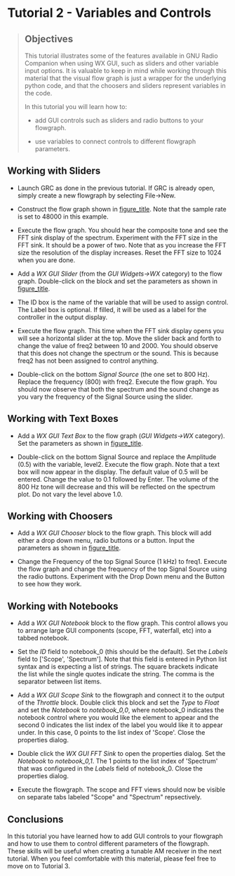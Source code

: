 # Tutorial 2 - Variables and Controls

> ## Objectives
>
> This tutorial illustrates some of the features available in GNU Radio Companion when using WX GUI, such as sliders and other variable input options. It is valuable to keep in mind while working through this material that the visual flow graph is just a wrapper for the underlying python code, and that the choosers and sliders represent variables in the code.
>
> In this tutorial you will learn how to:
>
>- add GUI controls such as sliders and radio buttons to your flowgraph.
>
>- use variables to connect controls to different flowgraph parameters.

## Working with Sliders

- Launch GRC as done in the previous tutorial. If GRC is already open, simply create a new flowgraph by selecting File->New.

- Construct the flow graph shown in [figure_title](#tutorial2_fft_sink). Note that the sample rate is set to 48000 in this example.

- Execute the flow graph. You should hear the composite tone and see the FFT sink display of the spectrum. Experiment with the FFT size in the FFT sink. It should be a power of two. Note that as you increase the FFT size the resolution of the display increases. Reset the FFT size to 1024 when you are done.

- Add a *WX GUI Slider* (from the *GUI Widgets->WX* category) to the flow graph. Double-click on the block and set the parameters as shown in [figure_title](#slider_properties).

- The ID box is the name of the variable that will be used to assign control. The Label box is optional. If filled, it will be used as a label for the controller in the output display.

- Execute the flow graph. This time when the FFT sink display opens you will see a horizontal slider at the top. Move the slider back and forth to change the value of freq2 between 10 and 2000. You should observe that this does not change the spectrum or the sound. This is because freq2 has not been assigned to control anything.

- Double-click on the bottom *Signal Source* (the one set to 800 Hz). Replace the frequency (800) with freq2. Execute the flow graph. You should now observe that both the spectrum and the sound change as you vary the frequency of the Signal Source using the slider.

## Working with Text Boxes

- Add a *WX GUI Text Box* to the flow graph (*GUI Widgets->WX* category). Set the parameters as shown in [figure_title](#textbox_properties).

- Double-click on the bottom Signal Source and replace the Amplitude (0.5) with the variable, level2. Execute the flow graph. Note that a text box will now appear in the display. The default value of 0.5 will be entered. Change the value to 0.1 followed by Enter. The volume of the 800 Hz tone will decrease and this will be reflected on the spectrum plot. Do not vary the level above 1.0.

## Working with Choosers

- Add a *WX GUI Chooser* block to the flow graph. This block will add either a drop down menu, radio buttons or a button. Input the parameters as shown in [figure_title](#chooser_properties).

- Change the Frequency of the top Signal Source (1 kHz) to freq1. Execute the flow graph and change the frequency of the top Signal Source using the radio buttons. Experiment with the Drop Down menu and the Button to see how they work.

## Working with Notebooks

- Add a *WX GUI Notebook* block to the flow graph. This control allows you to arrange large GUI components (scope, FFT, waterfall, etc) into a tabbed notebook.

- Set the *ID* field to notebook_0 (this should be the default). Set the *Labels* field to ['Scope', 'Spectrum']. Note that this field is entered in Python list syntax and is expecting a list of strings. The square brackets indicate the list while the single quotes indicate the string. The comma is the separator between list items.

- Add a *WX GUI Scope Sink* to the flowgraph and connect it to the output of the *Throttle* block. Double click this block and set the *Type* to *Float* and set the *Notebook* to *notebook_0,0*, where notebook_0 indicates the notebook control where you would like the element to appear and the second 0 indicates the list index of the label you would like it to appear under. In this case, 0 points to the list index of 'Scope'. Close the properties dialog.

- Double click the *WX GUI FFT Sink* to open the properties dialog. Set the *Notebook* to *notebook_0,1*. The 1 points to the list index of 'Spectrum' that was configured in the *Labels* field of notebook_0. Close the properties dialog.

- Execute the flowgraph. The scope and FFT views should now be visible on separate tabs labeled "Scope" and "Spectrum" repsectively.

## Conclusions

In this tutorial you have learned how to add GUI controls to your flowgraph and how to use them to control different parameters of the flowgraph. These skills will be useful when creating a tunable AM receiver in the next tutorial. When you feel comfortable with this material, please feel free to move on to Tutorial 3.
